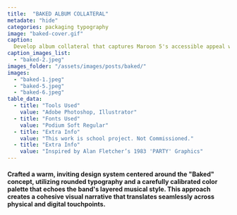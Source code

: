 ```yaml
---
title:  "BAKED ALBUM COLLATERAL"
metadate: "hide"
categories: packaging typography
image: "baked-cover.gif"
caption: 
  Develop album collateral that captures Maroon 5's accessible appeal while creating a fresh visual language that resonates with young music enthusiasts seeking authentic brand experiences in the digital age.
caption_images_list: 
  - "baked-2.jpeg"
images_folder: "/assets/images/posts/baked/"
images:
  - "baked-1.jpeg" 
  - "baked-5.jpeg"
  - "baked-6.jpeg"
table_data:
  - title: "Tools Used"
    value: "Adobe Photoshop, Illustrator"
  - title: "Fonts Used"
    value: "Podium Soft Regular"
  - title: "Extra Info"
    value: "This work is school project. Not Commissioned." 
  - title: "Extra Info"
    value: "Inspired by Alan Fletcher’s 1983 'PARTY' Graphics"  
---
```


#### Crafted a warm, inviting design system centered around the "Baked" concept, utilizing rounded typography and a carefully calibrated color palette that echoes the band's layered musical style. This approach creates a cohesive visual narrative that translates seamlessly across physical and digital touchpoints.
<!--
<br>
![Image 1]({{ page.images[1].path | absolute_url }})
↳ Details were added visualizing the texture of slightly burnt cookies. The lyrics are simple yet employ the rhythm of toaster holes and single alphabets that represent the cookie cutter.

<br>
![Image 2]({{ page.images[2].path | absolute_url }})
↳ The neon sign you see at Krispy Kreme, indicating a fresh donut just out, aligns with the concept of the music being freshly 'baked' and ready to be launched.

<br>
![Image 3]({{ page.images[3].path | absolute_url }})
↳ The concept of tickets resembling cookie boxes gives you the feeling of holding something good in your hand, ready to be experienced. It's akin to the moment when your tickets are collected and the performance is about to start.
-->